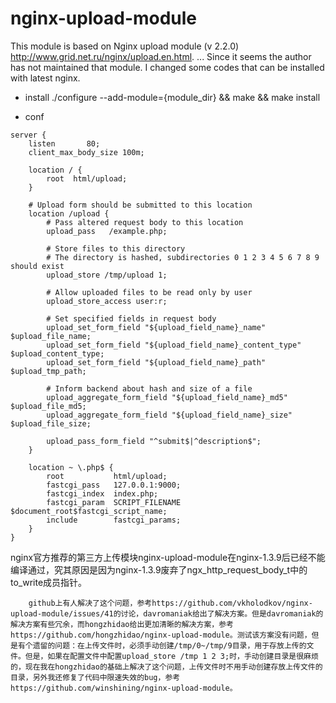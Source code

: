 nginx-upload-module
===================

This module is based on Nginx upload module (v 2.2.0) http://www.grid.net.ru/nginx/upload.en.html. ...
Since it seems the author has not maintained that module. I changed some codes that can be installed with latest nginx.

- install
./configure --add-module={module_dir} && make && make install

- conf
```
server {
    listen       80;
    client_max_body_size 100m;

    location / {
        root  html/upload;
    }

    # Upload form should be submitted to this location
    location /upload {
        # Pass altered request body to this location
        upload_pass   /example.php;

        # Store files to this directory
        # The directory is hashed, subdirectories 0 1 2 3 4 5 6 7 8 9 should exist
        upload_store /tmp/upload 1;

        # Allow uploaded files to be read only by user
        upload_store_access user:r;

        # Set specified fields in request body
        upload_set_form_field "${upload_field_name}_name" $upload_file_name;
        upload_set_form_field "${upload_field_name}_content_type" $upload_content_type;
        upload_set_form_field "${upload_field_name}_path" $upload_tmp_path;

        # Inform backend about hash and size of a file
        upload_aggregate_form_field "${upload_field_name}_md5" $upload_file_md5;
        upload_aggregate_form_field "${upload_field_name}_size" $upload_file_size;

        upload_pass_form_field "^submit$|^description$";
    }

    location ~ \.php$ {
        root           html/upload;
        fastcgi_pass   127.0.0.1:9000;
        fastcgi_index  index.php;
        fastcgi_param  SCRIPT_FILENAME  $document_root$fastcgi_script_name;
        include        fastcgi_params;
    }
}
```


  nginx官方推荐的第三方上传模块nginx-upload-module在nginx-1.3.9后已经不能编译通过，究其原因是因为nginx-1.3.9废弃了ngx_http_request_body_t中的to_write成员指针。

        github上有人解决了这个问题，参考https://github.com/vkholodkov/nginx-upload-module/issues/41的讨论，davromaniak给出了解决方案。但是davromaniak的解决方案有些冗余，而hongzhidao给出更加清晰的解决方案，参考https://github.com/hongzhidao/nginx-upload-module。测试该方案没有问题，但是有个遗留的问题：在上传文件时，必须手动创建/tmp/0~/tmp/9目录，用于存放上传的文件。但是，如果在配置文件中配置upload_store /tmp 1 2 3;时，手动创建目录是很麻烦的，现在我在hongzhidao的基础上解决了这个问题，上传文件时不用手动创建存放上传文件的目录，另外我还修复了代码中限速失效的bug，参考https://github.com/winshining/nginx-upload-module。
